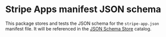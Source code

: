# Stripe Apps manifest JSON schema

This package stores and tests the JSON schema for the `stripe-app.json` manifest file. It will be referenced in the [JSON Schema Store](https://schemastore.org) catalog.
